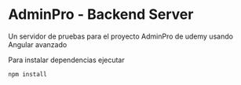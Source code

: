 # AdminPro - Backend Server

Un servidor de pruebas para el proyecto AdminPro de udemy usando Angular 
avanzado

Para instalar dependencias ejecutar
```
npm install
```
